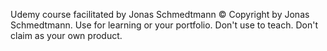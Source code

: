 Udemy course facilitated by Jonas Schmedtmann
© Copyright by Jonas Schmedtmann.
Use for learning or your portfolio. Don't use to teach. Don't claim as your own product.
